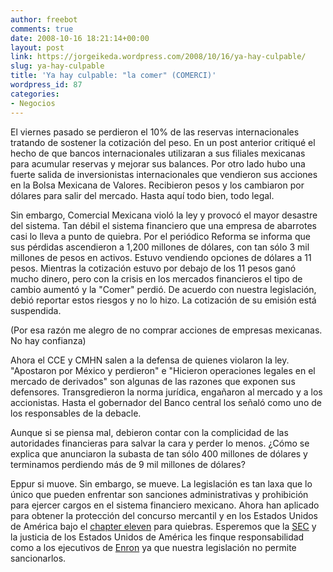 ```yaml
---
author: freebot
comments: true
date: 2008-10-16 18:21:14+00:00
layout: post
link: https://jorgeikeda.wordpress.com/2008/10/16/ya-hay-culpable/
slug: ya-hay-culpable
title: 'Ya hay culpable: "la comer" (COMERCI)'
wordpress_id: 87
categories:
- Negocios
---
```


El viernes pasado se perdieron el 10% de las reservas internacionales tratando de sostener la cotización del peso. En un post anterior  critiqué el hecho de que bancos internacionales utilizaran a sus filiales mexicanas para acumular reservas y mejorar sus balances. Por otro lado hubo una fuerte salida de inversionistas internacionales que vendieron sus acciones en la Bolsa Mexicana de Valores. Recibieron pesos y los cambiaron por dólares para salir del mercado. Hasta aquí todo bien, todo legal.

Sin embargo, Comercial Mexicana violó la ley y provocó el mayor desastre del sistema. Tan débil el sistema financiero que una empresa de abarrotes casi lo lleva a punto de quiebra. Por el periódico Reforma se informa que sus pérdidas ascendieron a 1,200 millones de dólares, con tan sólo 3 mil millones de pesos en activos. Estuvo vendiendo opciones de dólares a 11 pesos. Mientras la cotización estuvo por debajo de los 11 pesos ganó mucho dinero, pero con la crisis en los mercados financieros el tipo de cambio aumentó y la "Comer" perdió. De acuerdo con nuestra legislación, debió reportar estos riesgos y no lo hizo. La cotización de su emisión está suspendida.

(Por esa razón me alegro de no comprar acciones de empresas mexicanas. No hay confianza)

Ahora el CCE y CMHN salen a la defensa de quienes  violaron la ley. "Apostaron por México y perdieron" e "Hicieron operaciones  legales en el mercado de derivados" son algunas de las razones que exponen sus defensores. Transgredieron la norma jurídica, engañaron al mercado y a los accionistas. Hasta el gobernador del Banco central los señaló como uno de los responsables de la debacle.

Aunque si se piensa mal, debieron contar con la complicidad de las autoridades financieras para salvar la cara y perder lo menos. ¿Cómo se explica que anunciaron la subasta de tan sólo 400 millones de dólares y terminamos perdiendo más de 9 mil millones de dólares?

Eppur si muove. Sin embargo, se mueve. La legislación es tan laxa que lo único que pueden enfrentar son sanciones administrativas y prohibición para ejercer cargos en el sistema financiero mexicano. Ahora han aplicado para obtener la protección del concurso mercantil y en los Estados Unidos de América bajo el [chapter eleven](http://en.wikipedia.org/wiki/Chapter_eleven) para quiebras. Esperemos que la [SEC](http://en.wikipedia.org/wiki/SEC) y la justicia de los Estados Unidos de América les finque responsabilidad como a los ejecutivos de [Enron](http://es.wikipedia.org/wiki/Enron) ya que nuestra legislación no permite sancionarlos.
